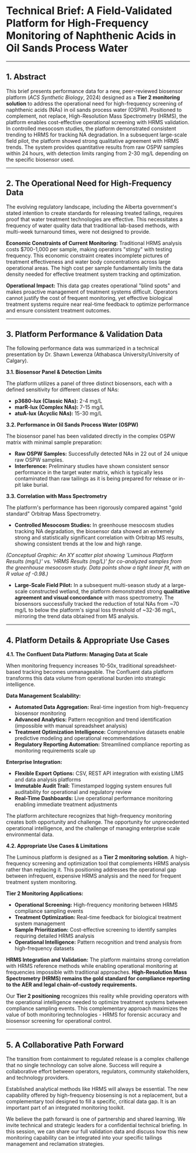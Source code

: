 # Technical Brief: A Field-Validated Platform for High-Frequency Monitoring of Naphthenic Acids in Oil Sands Process Water

---

## **1. Abstract**

This brief presents performance data for a new, peer-reviewed biosensor platform (*ACS Synthetic Biology*, 2024) designed as a **Tier 2 monitoring solution** to address the operational need for high-frequency screening of naphthenic acids (NAs) in oil sands process water (OSPW). Positioned to complement, not replace, High-Resolution Mass Spectrometry (HRMS), the platform enables cost-effective operational screening with HRMS validation. In controlled mesocosm studies, the platform demonstrated consistent trending to HRMS for tracking NA degradation. In a subsequent large-scale field pilot, the platform showed strong qualitative agreement with HRMS trends. The system provides quantitative results from raw OSPW samples within 24 hours, with detection limits ranging from 2-30 mg/L depending on the specific biosensor used.

---

## **2. The Operational Need for High-Frequency Data**

The evolving regulatory landscape, including the Alberta government's stated intention to create standards for releasing treated tailings, requires proof that water treatment technologies are effective. This necessitates a frequency of water quality data that traditional lab-based methods, with multi-week turnaround times, were not designed to provide.

**Economic Constraints of Current Monitoring:**
Traditional HRMS analysis costs $700-1,000 per sample, making operators "stingy" with testing frequency. This economic constraint creates incomplete pictures of treatment effectiveness and water body concentrations across large operational areas. The high cost per sample fundamentally limits the data density needed for effective treatment system tracking and optimization.

**Operational Impact:**
This data gap creates operational "blind spots" and makes proactive management of treatment systems difficult. Operators cannot justify the cost of frequent monitoring, yet effective biological treatment systems require near real-time feedback to optimize performance and ensure consistent treatment outcomes.

---

## **3. Platform Performance & Validation Data**

The following performance data was summarized in a technical presentation by Dr. Shawn Lewenza (Athabasca University/University of Calgary).

**3.1. Biosensor Panel & Detection Limits**

The platform utilizes a panel of three distinct biosensors, each with a defined sensitivity for different classes of NAs:

*   **p3680-lux (Classic NAs):** 2-4 mg/L
*   **marR-lux (Complex NAs):** 7-15 mg/L
*   **atuA-lux (Acyclic NAs):** 15-30 mg/L

**3.2. Performance in Oil Sands Process Water (OSPW)**

The biosensor panel has been validated directly in the complex OSPW matrix with minimal sample preparation:

*   **Raw OSPW Samples:** Successfully detected NAs in 22 out of 24 unique raw OSPW samples.
*   **Interference:** Preliminary studies have shown consistent sensor performance in the target water matrix, which is typically less contaminated than raw tailings as it is being prepared for release or in-pit lake burial.

**3.3. Correlation with Mass Spectrometry**

The platform's performance has been rigorously compared against "gold standard" Orbitrap Mass Spectrometry.

*   **Controlled Mesocosm Studies:** In greenhouse mesocosm studies tracking NA degradation, the biosensor data showed an extremely strong and statistically significant correlation with Orbitrap MS results, showing consistent trends at the low and high range. 

*(Conceptual Graphic: An XY scatter plot showing 'Luminous Platform Results (mg/L)' vs. 'HRMS Results (mg/L)' for co-analyzed samples from the greenhouse mesocosm study. Data points show a tight linear fit, with an R value of -0.98.)*

*   **Large-Scale Field Pilot:** In a subsequent multi-season study at a large-scale constructed wetland, the platform demonstrated strong **qualitative agreement and visual concordance** with mass spectrometry. The biosensors successfully tracked the reduction of total NAs from ~70 mg/L to below the platform's signal loss threshold of ~32-36 mg/L, mirroring the trend data obtained from MS analysis.

---

## **4. Platform Details & Appropriate Use Cases**

**4.1. The Confluent Data Platform: Managing Data at Scale**

When monitoring frequency increases 10-50x, traditional spreadsheet-based tracking becomes unmanageable. The Confluent data platform transforms this data volume from operational burden into strategic intelligence.

**Data Management Scalability:**
*   **Automated Data Aggregation:** Real-time ingestion from high-frequency biosensor monitoring
*   **Advanced Analytics:** Pattern recognition and trend identification (impossible with manual spreadsheet analysis)
*   **Treatment Optimization Intelligence:** Comprehensive datasets enable predictive modeling and operational recommendations
*   **Regulatory Reporting Automation:** Streamlined compliance reporting as monitoring requirements scale up

**Enterprise Integration:**
*   **Flexible Export Options:** CSV, REST API integration with existing LIMS and data analysis platforms
*   **Immutable Audit Trail:** Timestamped logging system ensures full auditability for operational and regulatory review
*   **Real-Time Dashboards:** Live operational performance monitoring enabling immediate treatment adjustments

The platform architecture recognizes that high-frequency monitoring creates both opportunity and challenge. The opportunity for unprecedented operational intelligence, and the challenge of managing enterprise scale environmental data.

**4.2. Appropriate Use Cases & Limitations**

The Luminous platform is designed as a **Tier 2 monitoring solution**. A high-frequency screening and optimization tool that complements HRMS analysis rather than replacing it. This positioning addresses the operational gap between infrequent, expensive HRMS analysis and the need for frequent treatment system monitoring.

**Tier 2 Monitoring Applications:**
*   **Operational Screening:** High-frequency monitoring between HRMS compliance sampling events
*   **Treatment Optimization:** Real-time feedback for biological treatment system management  
*   **Sample Prioritization:** Cost-effective screening to identify samples requiring detailed HRMS analysis
*   **Operational Intelligence:** Pattern recognition and trend analysis from high-frequency datasets

**HRMS Integration and Validation:**
The platform maintains strong correlation with HRMS reference methods while enabling operational monitoring at frequencies impossible with traditional approaches. **High-Resolution Mass Spectrometry (HRMS) remains the gold standard for compliance reporting to the AER and legal chain-of-custody requirements.** 

Our **Tier 2 positioning** recognizes this reality while providing operators with the operational intelligence needed to optimize treatment systems between compliance sampling events. This complementary approach maximizes the value of both monitoring technologies - HRMS for forensic accuracy and biosensor screening for operational control.

---

## **5. A Collaborative Path Forward**

The transition from containment to regulated release is a complex challenge that no single technology can solve alone. Success will require a collaborative effort between operators, regulators, community stakeholders, and technology providers.

Established analytical methods like HRMS will always be essential. The new capability offered by high-frequency biosensing is not a replacement, but a complementary tool designed to fill a specific, critical data gap. It is an important part of an integrated monitoring toolkit.

We believe the path forward is one of partnership and shared learning. We invite technical and strategic leaders for a confidential technical briefing. In this session, we can share our full validation data and discuss how this new monitoring capability can be integrated into your specific tailings management and reclamation strategies.